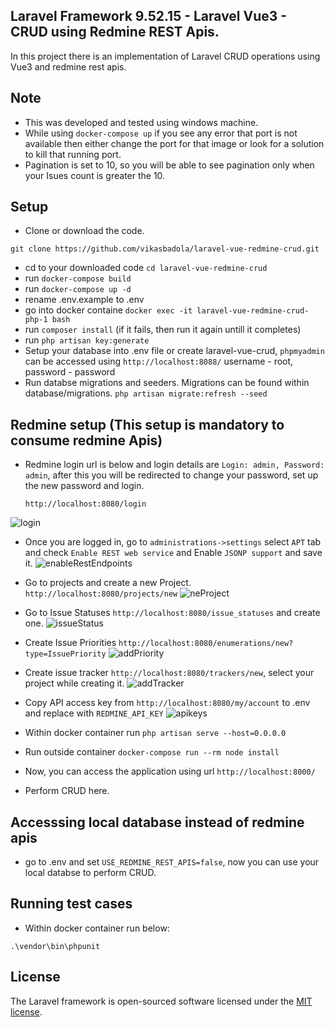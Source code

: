 ## Laravel Framework 9.52.15 - Laravel Vue3 - CRUD using Redmine REST Apis.

In this project there is an implementation of Laravel CRUD operations using Vue3 and redmine rest apis.

## Note
- This was developed and tested using windows machine.
- While using ```docker-compose up``` if you see any error that port is not available then either change the port for that image or look for a solution to kill that running port.
- Pagination is set to 10, so you will be able to see pagination only when your Isues count is greater the 10.

## Setup

- Clone or download the code.
```
git clone https://github.com/vikasbadola/laravel-vue-redmine-crud.git
```
- cd to your downloaded code ```cd laravel-vue-redmine-crud```
- run ```docker-compose build```
- run ```docker-compose up -d``` 
- rename .env.example to .env
- go into docker containe ```docker exec -it laravel-vue-redmine-crud-php-1 bash```
- run ```composer install``` (if it fails, then run it again untill it completes)
- run ```php artisan key:generate```
- Setup your database into .env file or create laravel-vue-crud, ```phpmyadmin``` can be accessed using ```http://localhost:8088/``` username - root, password - password
- Run databse migrations and seeders. Migrations can be found within database/migrations. ```php artisan migrate:refresh --seed```
## Redmine setup (This setup is mandatory to consume redmine Apis)
- Redmine login url is below and login details are ```Login: admin, Password: admin```, after this you will be redirected to change your password, set up the new password and login.
  ```
  http://localhost:8080/login
  ```
![login](https://github.com/vikasbadola/laravel-vue-redmine-crud/assets/6604713/989f17a3-8d8a-4459-a60f-386dafbd144a)

- Once you are logged in, go to ```administrations->settings``` select ```APT``` tab and check ```Enable REST web service```
 and Enable ```JSONP support``` and save it.
![enableRestEndpoints](https://github.com/vikasbadola/laravel-vue-redmine-crud/assets/6604713/6cedd870-dba5-4890-b92c-d986a3194cd7)

- Go to projects and create a new Project. ```http://localhost:8080/projects/new```
  ![neProject](https://github.com/vikasbadola/laravel-vue-redmine-crud/assets/6604713/ad8a1792-05fa-4857-a72a-5a4e2f58341f)
- Go to Issue Statuses ```http://localhost:8080/issue_statuses``` and create one.
  ![issueStatus](https://github.com/vikasbadola/laravel-vue-redmine-crud/assets/6604713/e229e428-5ed7-4435-b3d4-13cd52c2ba28)
- Create Issue Priorities
  ```http://localhost:8080/enumerations/new?type=IssuePriority```
![addPriority](https://github.com/vikasbadola/laravel-vue-redmine-crud/assets/6604713/a31cb438-5dec-401a-9266-66864803b3a9)
- Create issue tracker ```http://localhost:8080/trackers/new```, select your project while creating it.
![addTracker](https://github.com/vikasbadola/laravel-vue-redmine-crud/assets/6604713/aff76c3e-55ab-41fb-972b-dfe3b312bf6f)
- Copy API access key from ```http://localhost:8080/my/account``` to .env and replace with ```REDMINE_API_KEY```
  ![apikeys](https://github.com/vikasbadola/laravel-vue-redmine-crud/assets/6604713/a05dc899-6825-41c9-98a5-7e6803c95532)
- Within docker container run ```php artisan serve --host=0.0.0.0```
- Run outside container ```docker-compose run --rm node install```
- Now, you can access the application using url ```http://localhost:8000/```
- Perform CRUD here.
## Accesssing local database instead of redmine apis
- go to .env and set ```USE_REDMINE_REST_APIS=false```, now you can use your local databse to perform CRUD. 

## Running test cases
- Within docker container run below:
```
.\vendor\bin\phpunit 
```

## License

The Laravel framework is open-sourced software licensed under the [MIT license](https://opensource.org/licenses/MIT).
